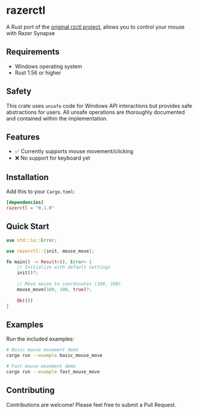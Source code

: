 # razerctl

A Rust port of the [original rzctl project](https://github.com/Sadmeme/rzctl), allows you to control your mouse with Razer Synapse

## Requirements

- Windows operating system
- Rust 1.56 or higher

## Safety

This crate uses `unsafe` code for Windows API interactions but provides safe abstractions for users. All unsafe operations are thoroughly documented and contained within the implementation.

## Features

- ✅ Currently supports mouse movement/clicking
- ❌ No support for keyboard yet

## Installation

Add this to your `Cargo.toml`:

```toml
[dependencies]
razerctl = "0.1.0"
```

## Quick Start

```rust
use std::io::Error;

use razerctl::{init, mouse_move};

fn main() -> Result<(), Error> {
    // Initialize with default settings
    init()?;
    
    // Move mouse to coordinates (100, 100)
    mouse_move(100, 100, true)?;
    
    Ok(())
}
```


## Examples

Run the included examples:

```bash
# Basic mouse movement demo
cargo run --example basic_mouse_move

# Fast mouse movement demo
cargo run --example fast_mouse_move
```

## Contributing

Contributions are welcome! Please feel free to submit a Pull Request.